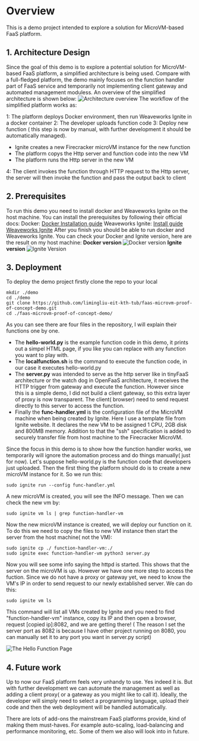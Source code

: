 # Overview
This is a demo project intended to explore a solution for MicroVM-based FaaS platform. 

## 1. Architecture Design
Since the goal of this demo is to explore a potential solution for MicroVM-based FaaS platform, a simplified architecture is being used. Compare with a full-fledged platform, the demo mainly focuses on the function handler part of FaaS service and temporarily not implementing client gateway and automated management moduless. An overview of the simplified architecture is shown below:
![Architecture overview](https://i.ibb.co/kKz02Wm/architecture.png)
The workflow of the simplified platform works as:

1: The platform deploys Docker environment, then run Weaveworks Ignite in a docker container
2: The developer uploads function code
3: Deploy new function ( this step is now by manual, with further development it should be automatically managed). 

 - Ignite creates a new Firecracker microVM instance for the new function
 - The platform copys the Http server and function code into the new VM
 - The platform runs the Http server in the new VM

4: The client invokes the function through HTTP request to the Http server, the server will then invoke the function and pass the output back to client

## 2. Prerequisites

To run this demo you need to install docker and Weaveworks Ignite on the host machine. You can install the prerequisites by following their official docs:
Docker:  [Docker Installation guide](https://docs.docker.com/get-docker/)
Weaveworks Ignite:  [Install guide Weaveworks Ignite](https://github.com/weaveworks/ignite/blob/master/docs/installation.md)
After you finish you should be able to run docker and Weaveworks Ignite. You can check your Docker and Ignite version, here are the result on my host machine:
**Docker version**
![Docker version](https://i.ibb.co/j64DVKN/Docker-version.png)
**Ignite version**
![Ignite Version](https://i.ibb.co/p1726vg/Ignite-version.png)

## 3. Deployment

To deploy the demo project firstly clone the repo to your local

    
    mkdir ./demo
    cd ./demo
    git clone https://github.com/limingliu-eit-kth-tub/faas-microvm-proof-of-concept-demo.git
    cd ./faas-microvm-proof-of-concept-demo/
    
   As you can see there are four files in the repository, I will explain their functions one by one.
   

 - The **hello-world<span>.py** is the example function code in this demo, it prints out a simpel HTML page, if you like you can replace with any function you want to play with.
 - The **localfunction<span>.sh** is the command to execute the function code, in our case it executes hello-world<span>.py
 - The **server<span>.py** was intended to serve as the http server like in tinyFaaS architecture or the watch dog in OpenFaaS architecture, it receives the HTTP trigger from gateway and execute the function. However since this is a simple demo, I did not build a client gateway, so this extra layer of proxy is now transparent. The client( browser) need to send request directly to this server to access the function.
 - Finally the  **func-handler<span>.yml**  is the configuration file of the MicroVM machine when being created by Ignite. Here I use a template file from Ignite website. It declares the new VM to be assigned 1 CPU, 2GB disk and 800MB memory. Addition to that the "ssh" specification is added to securely transfer file from host machine to the Firecracker MicroVM.
 
 Since the focus in this demo is to show how the function handler works, we temporarily will ignore the automation process and do things manually( just for now). 
 Let's suppose hello-world<span>.py is the function code that developers just uploaded. Then the first thing the platform should do is to create a new microVM instance for it. So we run this:
 

    sudo ignite run --config func-handler.yml 

A new microVM is created, you will see the INFO message. Then we can check the new vm by:

    sudo ignite vm ls | grep function-handler-vm
Now the new microVM instance is created, we will deploy our function on it. To do this we need to copy the files to new VM instance then start the server from the host machine( not the VM):

    sudo ignite cp ./ function-handler-vm:./
    sudo ignite exec function-handler-vm python3 server.py
   Now you will see some info saying the httpd is started. This shows that the server on the microVM is up. However we have one more step to access the fuction. Since we do not have a proxy or gateway yet, we need to know the VM's IP in order to send request to our newly extablished server. We can do this:
   

    sudo ignite vm ls
   This command will list all VMs created by Ignite and you need to find "function-handler-vm" instance, copy its IP and then open a browser, request [copied ip]:8082, and we are getting there! ( The reason I set the server port as 8082 is because I have other project running on 8080, you can manually set it to any port you want in server<span>.py script)
   
![The Hello Function Page](https://i.ibb.co/BLKX3tG/Final.png)
## 4. Future work
Up to now our FaaS platform feels very unhandy to use. Yes indeed it is. But with further development we can automate the management as well as adding a client proxy( or a gateway as you might like to call it). Ideally, the developer will simply need to select a programming language, upload their code and then the web deployment will be handled automatically. 

There are lots of add-ons the mainstream FaaS platforms provide, kind of making them must-haves. For example auto-scaling, load-balancing and performance monitoring, etc. Some of them we also will look into in future.


